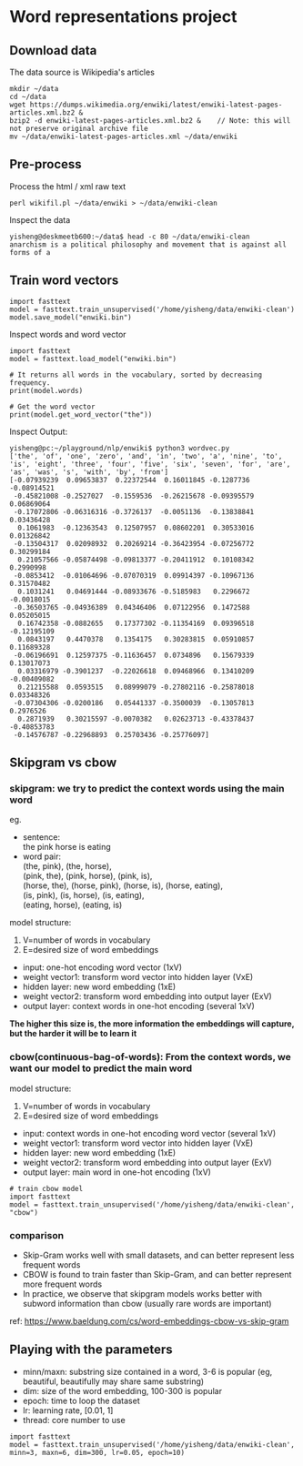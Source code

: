 # Word representations project
## Download data
The data source is Wikipedia's articles
```
mkdir ~/data
cd ~/data
wget https://dumps.wikimedia.org/enwiki/latest/enwiki-latest-pages-articles.xml.bz2 &
bzip2 -d enwiki-latest-pages-articles.xml.bz2 &    // Note: this will not preserve original archive file
mv ~/data/enwiki-latest-pages-articles.xml ~/data/enwiki
```
## Pre-process
Process the html / xml raw text
```
perl wikifil.pl ~/data/enwiki > ~/data/enwiki-clean
```

Inspect the data
```
yisheng@deskmeetb600:~/data$ head -c 80 ~/data/enwiki-clean
anarchism is a political philosophy and movement that is against all forms of a
```

## Train word vectors
```
import fasttext
model = fasttext.train_unsupervised('/home/yisheng/data/enwiki-clean')
model.save_model("enwiki.bin")
```

Inspect words and word vector
```
import fasttext
model = fasttext.load_model("enwiki.bin")

# It returns all words in the vocabulary, sorted by decreasing frequency.
print(model.words)

# Get the word vector
print(model.get_word_vector("the"))
```

Inspect Output:
```
yisheng@pc:~/playground/nlp/enwiki$ python3 wordvec.py
['the', 'of', 'one', 'zero', 'and', 'in', 'two', 'a', 'nine', 'to', 'is', 'eight', 'three', 'four', 'five', 'six', 'seven', 'for', 'are', 'as', 'was', 's', 'with', 'by', 'from']
[-0.07939239  0.09653837  0.22372544  0.16011845 -0.1287736  -0.08914521
 -0.45821008 -0.2527027  -0.1559536  -0.26215678 -0.09395579  0.06869064
 -0.17072806 -0.06316316 -0.3726137  -0.0051136  -0.13838841  0.03436428
  0.1061983  -0.12363543  0.12507957  0.08602201  0.30533016  0.01326842
 -0.13504317  0.02098932  0.20269214 -0.36423954 -0.07256772  0.30299184
  0.21057566 -0.05874498 -0.09813377 -0.20411912  0.10108342  0.2990998
 -0.0853412  -0.01064696 -0.07070319  0.09914397 -0.10967136  0.31570482
  0.1031241   0.04691444 -0.08933676 -0.5185983   0.2296672  -0.0018015
 -0.36503765 -0.04936389  0.04346406  0.07122956  0.1472588   0.05205015
  0.16742358 -0.0882655   0.17377302 -0.11354169  0.09396518 -0.12195109
  0.0843197   0.4470378   0.1354175   0.30283815  0.05910857  0.11689328
 -0.06196691  0.12597375 -0.11636457  0.0734896   0.15679339  0.13017073
  0.03316979 -0.3901237  -0.22026618  0.09468966  0.13410209 -0.00409082
  0.21215588  0.0593515   0.08999079 -0.27802116 -0.25878018  0.03348326
 -0.07304306 -0.0200186   0.05441337 -0.3500039  -0.13057813  0.2976526
  0.2871939   0.30215597 -0.0070382   0.02623713 -0.43378437 -0.40853783
 -0.14576787 -0.22968893  0.25703436 -0.25776097]
```

## Skipgram vs cbow
### skipgram: we try to predict the context words using the main word
eg.  
- sentence:   
    the pink horse is eating  
- word pair:  
    (the, pink), (the, horse),  
	(pink, the), (pink, horse), (pink, is),  
    (horse, the), (horse, pink), (horse, is), (horse, eating),  
    (is, pink), (is, horse), (is, eating),  
    (eating, horse), (eating, is)  

model structure:    
1. V=number of words in vocabulary  
2. E=desired size of word embeddings  

- input: one-hot encoding word vector (1xV)  
- weight vector1: transform word vector into hidden layer (VxE)  
- hidden layer: new word embedding (1xE)  
- weight vector2: transform word embedding into output layer (ExV)  
- output layer: context words in one-hot encoding (several 1xV)  

**The higher this size is, the more information the embeddings will capture, but the harder it will be to learn it**

### cbow(continuous-bag-of-words): From the context words, we want our model to predict the main word
model structure:
1. V=number of words in vocabulary  
2. E=desired size of word embeddings  

- input: context words in one-hot encoding word vector (several 1xV)
- weight vector1: transform word vector into hidden layer (VxE)
- hidden layer: new word embedding (1xE)
- weight vector2: transform word embedding into output layer (ExV)
- output layer: main word in one-hot encoding (1xV)

```
# train cbow model
import fasttext
model = fasttext.train_unsupervised('/home/yisheng/data/enwiki-clean', "cbow")
```

### comparison
- Skip-Gram works well with small datasets, and can better represent less frequent words
- CBOW is found to train faster than Skip-Gram, and can better represent more frequent words
- In practice, we observe that skipgram models works better with subword information than cbow (usually rare words are important)

ref: https://www.baeldung.com/cs/word-embeddings-cbow-vs-skip-gram

## Playing with the parameters
- minn/maxn: substring size contained in a word, 3-6 is popular (eg, beautiful, beautifully may share same substring)
- dim: size of the word embedding, 100-300 is popular
- epoch: time to loop the dataset
- lr: learning rate, [0.01, 1]
- thread: core number to use
```
import fasttext
model = fasttext.train_unsupervised('/home/yisheng/data/enwiki-clean', minn=3, maxn=6, dim=300, lr=0.05, epoch=10)
```


